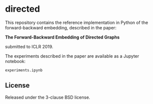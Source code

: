 # directed

This repository contains the reference implementation in Python of the forward-backward embedding, described in the paper:

**The Forward-Backward Embedding of Directed Graphs**

submitted to ICLR 2019.

The experiments described in the paper are available as a Jupyter notebook:

```python
experiments.ipynb
```

## License

Released under the 3-clause BSD license.

